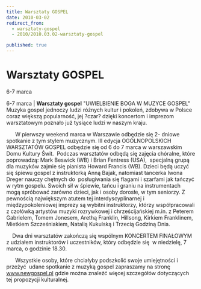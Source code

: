 ```yaml
---
title: Warsztaty GOSPEL
date: 2010-03-02
redirect_from: 
  - warsztaty-gospel
  - 2010/2010.03.02-warsztaty-gospel

published: true
---
```




# Warsztaty GOSPEL

<time>6-7 marca</time>

6-7 marca | 
**Warsztaty gospel** "UWIELBIENIE BOGA W MUZYCE GOSPEL"
Muzyka gospel jednoczy ludzi różnych kultur i pokoleń, zdobywa w Polsce coraz większą popularność, jej ?czar? dzięki koncertom i imprezom warsztatowym poznało już tysiące ludzi w naszym kraju.

&nbsp;&nbsp;&nbsp;&nbsp;&nbsp; W pierwszy weekend marca w Warszawie odbędzie się 2- dniowe spotkanie z tym stylem muzycznym. III edycja OGÓLNOPOLSKICH WARSZTATÓW GOSPEL odbędzie się od 6 do 7 marca w warszawskim Domu Kultury Świt.&nbsp; Podczas warsztatów odbędą się zajęcia chóralne, które poprowadzą: Mark Beswick (WB) i Brian Fentress (USA),&nbsp; specjalną grupą dla muzyków zajmie się pianista Howard Francis (WB). Dzieci będą uczyć się śpiewu gospel z instruktorką Anną Bajak, natomiast tancerka Iwona Dreger 
nauczy chętnych do&nbsp; posługiwania się flagami i szarfami jak tańczyć w rytm gospelu. Swoich sił w śpiewie, tańcu i graniu na instrumentach mogą spróbować zarówno dzieci, jak i osoby dorosłe, w tym seniorzy. Z pewnością największym atutem tej interdyscyplinarnej i międzypokoleniowej imprezy są wybitni instruktorzy, którzy współpracowali z czołówką artystów muzyki rozrywkowej i chrześcijańskiej m.in. z Peterem Gabrielem, Tomem Jonesem, Arethą Franklin, Hillsong, Kirkiem Franklinem, Mietkiem Szcześniakiem, Natalią Kukulską i Trzecią Godziną Dnia.

&nbsp;&nbsp;&nbsp; Dwa dni warsztatów zakończą się wspólnym KONCERTEM FINAŁOWYM z udziałem instruktorów i uczestników, który odbędzie się&nbsp; w niedzielę, 7 marca, o godzinie 18.30.

&nbsp;&nbsp;&nbsp;&nbsp;&nbsp; Wszystkie osoby, które chciałyby podszkolić swoje umiejętności i przeżyć&nbsp; udane spotkanie z muzyką gospel zapraszamy na stronę www.newgospel.pl gdzie można znaleźć 
więcej szczegółów dotyczących tej propozycji kulturalnej. 
&nbsp;

<!--CONTENT FROM OLD SERVER (jos before 2013): 6-7 marca | 
**Warsztaty gospel** "UWIELBIENIE BOGA W MUZYCE GOSPEL"
Muzyka gospel jednoczy ludzi różnych kultur i pokoleń, zdobywa w Polsce coraz większą popularność, jej ?czar? dzięki koncertom i imprezom warsztatowym poznało już tysiące ludzi w naszym kraju.

&nbsp;&nbsp;&nbsp;&nbsp;&nbsp; W pierwszy weekend marca w Warszawie odbędzie się 2- dniowe spotkanie z tym stylem muzycznym. III edycja OGÓLNOPOLSKICH WARSZTATÓW GOSPEL odbędzie się od 6 do 7 marca w warszawskim Domu Kultury Świt.&nbsp; Podczas warsztatów odbędą się zajęcia chóralne, które poprowadzą: Mark Beswick (WB) i Brian Fentress (USA),&nbsp; specjalną grupą dla muzyków zajmie się pianista Howard Francis (WB). Dzieci będą uczyć się śpiewu gospel z instruktorką Anną Bajak, natomiast tancerka Iwona Dreger nauczy chętnych do&nbsp; posługiwania się flagami i szarfami jak tańczyć w rytm gospelu. Swoich sił w śpiewie, tańcu i graniu na instrumentach mogą spróbować zarówno dzieci, jak i osoby dorosłe, w tym seniorzy. Z pewnością największym atutem tej interdyscyplinarnej i międzypokoleniowej imprezy są wybitni instruktorzy, którzy współpracowali z czołówką artystów muzyki rozrywkowej i chrześcijańskiej m.in. z Peterem Gabrielem, Tomem Jonesem, Arethą Franklin, Hillsong, Kirkiem Franklinem, Mietkiem Szcześniakiem, Natalią Kukulską i Trzecią Godziną Dnia.

&nbsp;&nbsp;&nbsp; Dwa dni warsztatów zakończą się wspólnym KONCERTEM FINAŁOWYM z udziałem instruktorów i uczestników, który odbędzie się&nbsp; w niedzielę, 7 marca, o godzinie 18.30.

&nbsp;&nbsp;&nbsp;&nbsp;&nbsp; Wszystkie osoby, które chciałyby podszkolić swoje umiejętności i przeżyć&nbsp; udane spotkanie z muzyką gospel zapraszamy na stronę www.newgospel.pl gdzie można znaleźć więcej szczegółów dotyczących tej propozycji kulturalnej. 
&nbsp;
-->

<!--{{json:{"created_date":"2010-03-02 20:23:55","publish_down":"0000-00-00 00:00:00","id":"883"}}}-->